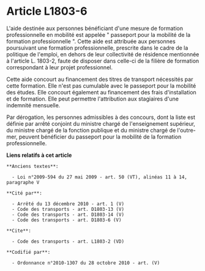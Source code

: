 # Article L1803-6

L'aide destinée aux personnes bénéficiant d'une mesure de formation professionnelle en mobilité est appelée " passeport pour
la mobilité de la formation professionnelle ". Cette aide est attribuée aux personnes poursuivant une formation
professionnelle, prescrite dans le cadre de la politique de l'emploi, en dehors de leur collectivité de résidence mentionnée
à l'article L. 1803-2, faute de disposer dans celle-ci de la filière de formation correspondant à leur projet professionnel. 

Cette aide concourt au financement des titres de transport nécessités par cette formation. Elle n'est pas cumulable avec le
passeport pour la mobilité des études. Elle concourt également au financement des frais d'installation et de formation. Elle
peut permettre l'attribution aux stagiaires d'une indemnité mensuelle. 

Par dérogation, les personnes admissibles à des concours, dont la liste est définie par arrêté conjoint du ministre chargé de
l'enseignement supérieur, du ministre chargé de la fonction publique et du ministre chargé de l'outre-mer, peuvent bénéficier
du passeport pour la mobilité de la formation professionnelle.

**Liens relatifs à cet article**

	**Anciens textes**:

	  - Loi n°2009-594 du 27 mai 2009 - art. 50 (VT), alinéas 11 à 14, paragraphe V

	**Cité par**:

	  - Arrêté du 13 décembre 2010 - art. 1 (V)
	  - Code des transports - art. D1803-13 (V)
	  - Code des transports - art. D1803-14 (V)
	  - Code des transports - art. D1803-6 (V)

	**Cite**:

	  - Code des transports - art. L1803-2 (VD)

	**Codifié par**:

	  - Ordonnance n°2010-1307 du 28 octobre 2010 - art. (V)
